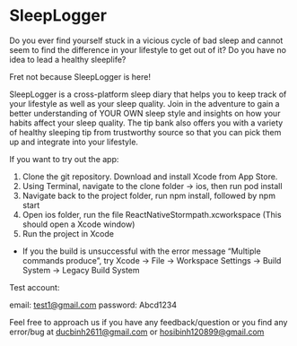 # SleepLogger

Do you ever find yourself stuck in a vicious cycle of bad sleep and cannot seem to find the difference in your lifestyle to get out of it? 
Do you have no idea to lead a healthy sleeplife? 

Fret not because SleepLogger is here!

SleepLogger is a cross-platform sleep diary that helps you to keep track of your lifestyle as well as your sleep quality. Join in the adventure to gain 
a better understanding of YOUR OWN sleep style and insights on how your habits affect your sleep quality. The tip bank also offers you with a variety of 
healthy sleeping tip from trustworthy source so that you can pick them up and integrate into your lifestyle.

If you want to try out the app:
1. Clone the git repository. Download and install Xcode from App Store.
2. Using Terminal, navigate to the clone folder -> ios, then run pod install
3. Navigate back to the project folder, run npm install, followed by npm start
4. Open ios folder, run the file ReactNativeStormpath.xcworkspace (This should open a Xcode window)
5. Run the project in Xcode
* If you the build is unsuccessful with the error message “Multiple commands produce”, try Xcode -> File -> Workspace Settings -> Build System -> Legacy Build System

Test account:

email: test1@gmail.com
password: Abcd1234

Feel free to approach us if you have any feedback/question or you find any error/bug at ducbinh2611@gmail.com or hosibinh120899@gmail.com
